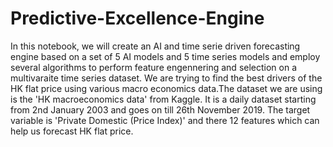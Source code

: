 # Predictive-Excellence-Engine
In this notebook, we will create an AI and time serie driven forecasting engine based on a set of 5 AI models and 5 time series models and employ several algorithms to perform feature engennering and selection on a multivaraite time series dataset. We are trying to find the best drivers of the HK flat price using various macro economics data.The dataset we are using is the 'HK macroeconomics data' from Kaggle. It is a daily dataset starting from 2nd January 2003 and goes on till 26th November 2019. The target variable is 'Private Domestic (Price Index)' and there 12 features which can help us forecast HK flat price. 
